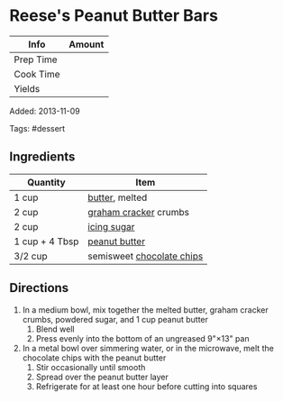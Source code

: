 # Reese's Peanut Butter Bars

| Info      | Amount |
| --------- | ------ |
| Prep Time |        |
| Cook Time |        |
| Yields    |        |

Added: 2013-11-09

Tags: #dessert

## Ingredients

| Quantity       | Item                                                             |
| -------------- | ---------------------------------------------------------------- |
| 1 cup          | [butter](../Ingredients/butter.md), melted                       |
| 2 cup          | [graham cracker](../Ingredients/graham%20cracker.md) crumbs      |
| 2 cup          | [icing sugar](../Ingredients/icing%20sugar.md)                   |
| 1 cup + 4 Tbsp | [peanut butter](../Ingredients/peanut%20butter.md)               |
| 3/2 cup        | semisweet [chocolate chips](../Ingredients/chocolate%20chips.md) |

## Directions

1. In a medium bowl, mix together the melted butter, graham cracker crumbs, powdered sugar, and 1 cup peanut butter
    1. Blend well
    1. Press evenly into the bottom of an ungreased 9"×13" pan
1. In a metal bowl over simmering water, or in the microwave, melt the chocolate chips with the peanut butter
    1. Stir occasionally until smooth
    1. Spread over the peanut butter layer
    1. Refrigerate for at least one hour before cutting into squares
